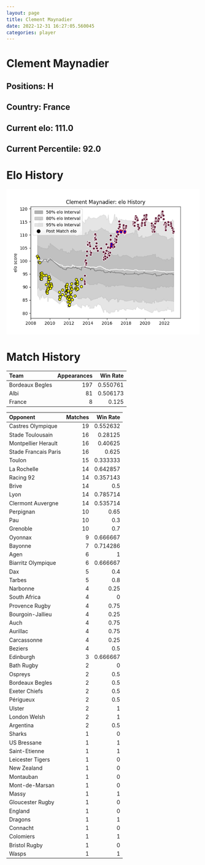```yaml
---  
layout: page  
title: Clement Maynadier  
date: 2022-12-31 16:27:05.560045  
categories: player  
---
```

# Clement Maynadier

## Positions: H

## Country: France

## Current elo: 111.0

## Current Percentile: 92.0

# Elo History


![elo history](history_ClementMaynadier.png)
# Match History


| Team            |   Appearances |   Win Rate |
|:----------------|--------------:|-----------:|
| Bordeaux Begles |           197 |   0.550761 |
| Albi            |            81 |   0.506173 |
| France          |             8 |   0.125    |

| Opponent             |   Matches |   Win Rate |
|:---------------------|----------:|-----------:|
| Castres Olympique    |        19 |   0.552632 |
| Stade Toulousain     |        16 |   0.28125  |
| Montpellier Herault  |        16 |   0.40625  |
| Stade Francais Paris |        16 |   0.625    |
| Toulon               |        15 |   0.333333 |
| La Rochelle          |        14 |   0.642857 |
| Racing 92            |        14 |   0.357143 |
| Brive                |        14 |   0.5      |
| Lyon                 |        14 |   0.785714 |
| Clermont Auvergne    |        14 |   0.535714 |
| Perpignan            |        10 |   0.65     |
| Pau                  |        10 |   0.3      |
| Grenoble             |        10 |   0.7      |
| Oyonnax              |         9 |   0.666667 |
| Bayonne              |         7 |   0.714286 |
| Agen                 |         6 |   1        |
| Biarritz Olympique   |         6 |   0.666667 |
| Dax                  |         5 |   0.4      |
| Tarbes               |         5 |   0.8      |
| Narbonne             |         4 |   0.25     |
| South Africa         |         4 |   0        |
| Provence Rugby       |         4 |   0.75     |
| Bourgoin-Jallieu     |         4 |   0.25     |
| Auch                 |         4 |   0.75     |
| Aurillac             |         4 |   0.75     |
| Carcassonne          |         4 |   0.25     |
| Beziers              |         4 |   0.5      |
| Edinburgh            |         3 |   0.666667 |
| Bath Rugby           |         2 |   0        |
| Ospreys              |         2 |   0.5      |
| Bordeaux Begles      |         2 |   0.5      |
| Exeter Chiefs        |         2 |   0.5      |
| Périgueux            |         2 |   0.5      |
| Ulster               |         2 |   1        |
| London Welsh         |         2 |   1        |
| Argentina            |         2 |   0.5      |
| Sharks               |         1 |   0        |
| US Bressane          |         1 |   1        |
| Saint-Etienne        |         1 |   1        |
| Leicester Tigers     |         1 |   0        |
| New Zealand          |         1 |   0        |
| Montauban            |         1 |   0        |
| Mont-de-Marsan       |         1 |   0        |
| Massy                |         1 |   1        |
| Gloucester Rugby     |         1 |   0        |
| England              |         1 |   0        |
| Dragons              |         1 |   1        |
| Connacht             |         1 |   0        |
| Colomiers            |         1 |   1        |
| Bristol Rugby        |         1 |   0        |
| Wasps                |         1 |   1        |